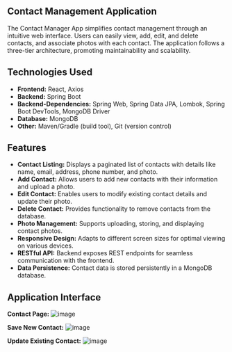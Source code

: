 ## Contact Management Application
The Contact Manager App simplifies contact management through an intuitive web interface. Users can easily view, add, edit, and delete contacts, and associate photos with each contact. The application follows a three-tier architecture, promoting maintainability and scalability.

## Technologies Used
* **Frontend:** React, Axios
* **Backend:** Spring Boot
* **Backend-Dependencies:** Spring Web, Spring Data JPA, Lombok, Spring Boot DevTools, MongoDB Driver
* **Database:** MongoDB
* **Other:** Maven/Gradle (build tool), Git (version control)

## Features
* **Contact Listing:** Displays a paginated list of contacts with details like name, email, address, phone number, and photo.
* **Add Contact:** Allows users to add new contacts with their information and upload a photo.
* **Edit Contact:** Enables users to modify existing contact details and update their photo.
* **Delete Contact:** Provides functionality to remove contacts from the database.
* **Photo Management:** Supports uploading, storing, and displaying contact photos.
* **Responsive Design:** Adapts to different screen sizes for optimal viewing on various devices.
* **RESTful API:** Backend exposes REST endpoints for seamless communication with the frontend.
* **Data Persistence:** Contact data is stored persistently in a MongoDB database.

## Application Interface
**Contact Page:**
![image](https://github.com/user-attachments/assets/8b972324-db94-465c-8354-a7c03b2e6dea)

**Save New Contact:**
![image](https://github.com/user-attachments/assets/4aeee7b3-9c4f-4e7d-a2dc-03189e8886a4)

**Update Existing Contact:**
![image](https://github.com/user-attachments/assets/5cde2c20-fabb-4de5-ac8d-1b4c3f386822)
